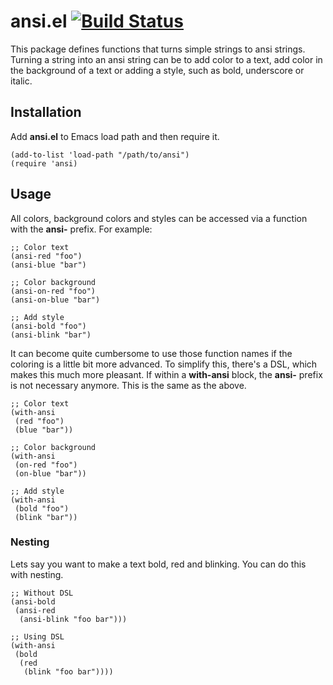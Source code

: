 # ansi.el [![Build Status](https://api.travis-ci.org/rejeep/ansi.png?branch=master)](http://travis-ci.org/rejeep/ansi)

This package defines functions that turns simple strings to ansi
strings. Turning a string into an ansi string can be to add color to a
text, add color in the background of a text or adding a style, such as
bold, underscore or italic.

## Installation

Add **ansi.el** to Emacs load path and then require it.

    (add-to-list 'load-path "/path/to/ansi")
    (require 'ansi)

## Usage

All colors, background colors and styles can be accessed via a
function with the **ansi-** prefix. For example:

    ;; Color text
    (ansi-red "foo")
    (ansi-blue "bar")
     
    ;; Color background
    (ansi-on-red "foo")
    (ansi-on-blue "bar")
     
    ;; Add style
    (ansi-bold "foo")
    (ansi-blink "bar")

It can become quite cumbersome to use those function names if the
coloring is a little bit more advanced. To simplify this, there's a
DSL, which makes this much more pleasant. If within a **with-ansi**
block, the **ansi-** prefix is not necessary anymore. This is the same
as the above.

    ;; Color text
    (with-ansi
     (red "foo")
     (blue "bar"))
     
    ;; Color background
    (with-ansi
     (on-red "foo")
     (on-blue "bar"))
     
    ;; Add style
    (with-ansi
     (bold "foo")
     (blink "bar"))

### Nesting

Lets say you want to make a text bold, red and blinking. You can do
this with nesting.

    ;; Without DSL
    (ansi-bold
     (ansi-red
      (ansi-blink "foo bar")))
     
    ;; Using DSL
    (with-ansi
     (bold
      (red
       (blink "foo bar"))))
